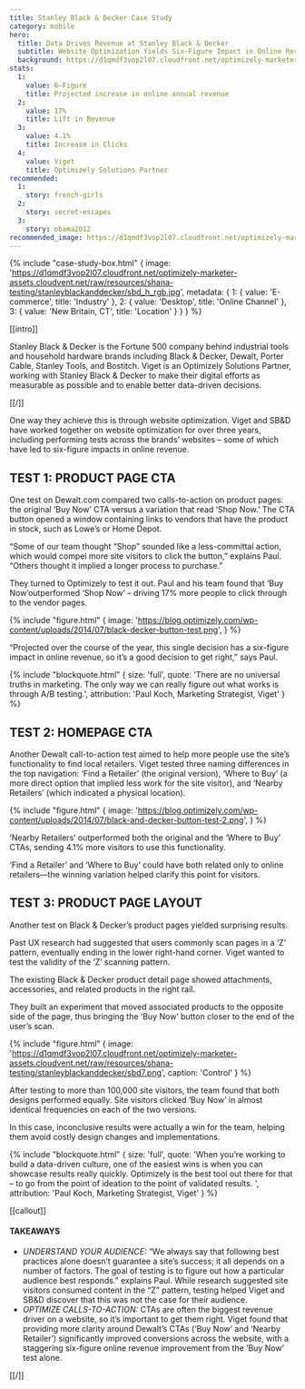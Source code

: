 ```yaml
---
title: Stanley Black & Decker Case Study
category: mobile
hero:
  title: Data Drives Revenue at Stanley Black & Decker
  subtitle: Website Optimization Yields Six-Figure Impact in Online Revenue
  background: https://d1qmdf3vop2l07.cloudfront.net/optimizely-marketer-assets.cloudvent.net/raw/resources/shana-testing/stanleyblackanddecker/powertool.jpg
stats:
  1:
    value: 6-Figure
    title: Projected increase in online annual revenue
  2:
    value: 17%
    title: Lift in Revenue
  3:
    value: 4.1%
    title: Increase in Clicks
  4:
    value: Viget
    title: Optimizely Solutions Partner
recommended:
  1:
    story: french-girls
  2:
    story: secret-escapes
  3:
    story: obama2012
recommended_image: https://d1qmdf3vop2l07.cloudfront.net/optimizely-marketer-assets.cloudvent.net/raw/resources/shana-testing/stanleyblackanddecker/powertool.jpg
---
```



{% include "case-study-box.html"
  {
    image: 'https://d1qmdf3vop2l07.cloudfront.net/optimizely-marketer-assets.cloudvent.net/raw/resources/shana-testing/stanleyblackanddecker/sbd_h_rgb.jpg',
    metadata: {
      1: {
        value: 'E-commerce',
        title: 'Industry'
      },
      2: {
        value: 'Desktop',
        title: 'Online Channel'
      },
      3: {
        value: 'New Britain, CT',
        title: 'Location'
      }
    }
  }
%}


[[intro]]

Stanley Black & Decker is the Fortune 500 company behind industrial tools and household hardware brands including
Black & Decker, Dewalt, Porter Cable, Stanley Tools, and Bostitch. Viget is an Optimizely Solutions Partner, working
with Stanley Black & Decker to make their digital efforts as measurable as possible and to enable better data-driven decisions.

[[/]]


One way they achieve this is through website optimization. Viget and SB&D have worked together on website
optimization for over three years, including performing tests across the brands’ websites – some of which have led to six-figure impacts in online revenue.


## TEST 1: PRODUCT PAGE CTA

One test on Dewalt.com compared two calls-to-action on product pages: the original ‘Buy Now’ CTA versus a variation that read ‘Shop Now.’ The CTA button opened a window containing links to vendors that have the product in stock, such as Lowe’s or Home Depot.

“Some of our team thought “Shop” sounded like a less-committal action, which would compel more site visitors to click the
button,” explains Paul. “Others thought it implied a longer process to purchase.”

They turned to Optimizely to test it out. Paul and his team found that ‘Buy Now’outperformed ‘Shop Now’ – driving 17% more people to click through to the vendor pages.

{% include "figure.html"
  {
    image: 'https://blog.optimizely.com/wp-content/uploads/2014/07/black-decker-button-test.png',
  }
%}

“Projected over the course of the year, this single decision has a six-figure impact in online revenue, so it’s a good decision to get right,” says Paul.

{% include "blockquote.html"
  {
    size: 'full',
    quote: 'There are no universal truths in marketing. The only way we can really figure out what works is through A/B testing.',
    attribution: 'Paul Koch, Marketing Strategist, Viget'
  }
%}

## TEST 2: HOMEPAGE CTA

Another Dewalt call-to-action test aimed to help more people use the site’s functionality to find local retailers. Viget tested three naming differences in the top navigation: ‘Find a Retailer’ (the original version), ‘Where to Buy’ (a more direct option that implied less work for the site visitor), and ‘Nearby Retailers’ (which indicated a physical location).

{% include "figure.html"
  {
    image: 'https://blog.optimizely.com/wp-content/uploads/2014/07/black-and-decker-button-test-2.png',
  }
%}

‘Nearby Retailers’ outperformed both the original and the ‘Where to Buy’ CTAs, sending 4.1% more visitors to use this functionality.

‘Find a Retailer’ and ‘Where to Buy’ could have both related only to online retailers—the winning variation helped clarify this point for visitors.

## TEST 3: PRODUCT PAGE LAYOUT

Another test on Black & Decker’s product pages yielded surprising results.

Past UX research had suggested that users commonly scan pages in a ‘Z’ pattern, eventually ending in the lower right-hand corner. Viget wanted to test the validity of the ‘Z’ scanning pattern.

The existing Black & Decker product detail page showed attachments, accessories, and related products in the right rail.

They built an experiment that moved associated products to the opposite side of the page, thus bringing the ‘Buy Now’ button closer to the end of the user’s scan.

{% include "figure.html"
  {
    image: 'https://d1qmdf3vop2l07.cloudfront.net/optimizely-marketer-assets.cloudvent.net/raw/resources/shana-testing/stanleyblackanddecker/sbd7.png',
    caption: 'Control'
  }
%}

After testing to more than 100,000 site visitors, the team found that both designs performed equally. Site visitors clicked ‘Buy Now’ in almost identical frequencies on each of the two versions.

In this case, inconclusive results were actually a win for the team, helping them avoid costly design changes and implementations.

{% include "blockquote.html"
  {
    size: 'full',
    quote: 'When you’re working to build a data-driven culture, one of the easiest wins is when you can showcase results really quickly. Optimizely is the best tool out there for that – to go from the point of ideation to the point of validated results. ',
    attribution: 'Paul Koch, Marketing Strategist, Viget'
  }
%}

[[callout]]

#### TAKEAWAYS

- *UNDERSTAND YOUR AUDIENCE:* “We always say that following best practices alone doesn’t guarantee a site’s success; it all depends on a number of factors. The goal of testing is to figure out how a particular audience best responds.” explains Paul. While research suggested site visitors consumed content in the “Z” pattern, testing helped Viget and SB&D discover that this was not the case for their audience.
- *OPTIMIZE CALLS-TO-ACTION:* CTAs are often the biggest revenue driver on a website, so it’s important to get them right. Viget found that providing more clarity around Dewalt’s CTAs (‘Buy Now’ and ‘Nearby Retailer’) significantly improved conversions across the website, with a staggering six-figure online revenue improvement from the ‘Buy Now’ test alone.

[[/]]





